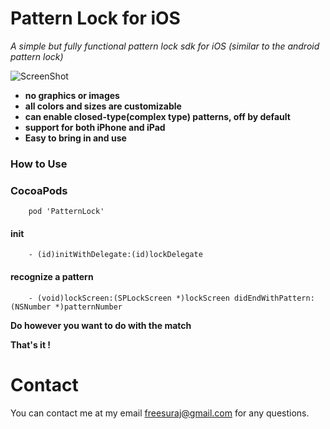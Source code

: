 Pattern Lock for iOS
========================
<i> A simple but fully functional pattern lock sdk for iOS (similar to the android pattern lock) </i>

![ScreenShot](http://www.pictureshoster.com/files/ngbk591w5pcz9gbuydg.png)


* **no graphics or images**
* **all colors and sizes are customizable**
* **can enable closed-type(complex type) patterns, off by default**
* **support for both iPhone and iPad**
* **Easy to bring in and use**

### How to Use

### CocoaPods

		pod 'PatternLock'

#### init

		- (id)initWithDelegate:(id)lockDelegate
		
#### recognize a pattern

		- (void)lockScreen:(SPLockScreen *)lockScreen didEndWithPattern:(NSNumber *)patternNumber		


**Do however you want to do with the match**

**That's it !**

Contact
==========
You can contact me at my email freesuraj@gmail.com for any questions.